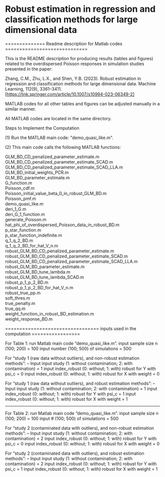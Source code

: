 # Robust estimation in regression and classification methods for large dimensional data

============== Readme description for Matlab codes =============================

This is the README description for producing results (tables and figures) related to the overdispersed Poisson responses in simulation studies presented in the paper:

Zhang, C.M., Zhu, L.X., and Shen, Y.B. (2023). Robust estimation in regression and classification methods for large dimensional data. Machine Learning, 112(9), 3361–3411. [https://link.springer.com/article/10.1007/s10994-023-06349-2]

MATLAB codes for all other tables and figures can be adjusted manually in a similar manner.

All MATLAB codes are located in the same directory.

Steps to Implement the Computation

(1) Run the MATLAB main code: "demo_quasi_like.m".

(2) This main code calls the following MATLAB functions:

GLM_BD_CD_penalized_parameter_estimate.m                  
GLM_BD_CD_penalized_parameter_estimate_SCAD.m             
GLM_BD_CD_penalized_parameter_estimate_SCAD_LLA.m         
GLM_BD_initial_weights_PCR.m                              
GLM_BD_parameter_estimate.m                               
G_function.m                                              
Poisson_cdf.m                                             
Poisson_initial_value_beta_0_in_robust_GLM_BD.m           
Poisson_pmf.m                                             
demo_quasi_like.m                                         
deri_1_G.m                                                
deri_G_1_function.m                                       
generate_Poisson.m                                        
hat_phi_of_overdispersed_Poisson_data_in_robust_BD.m      
p_star_function.m                                         
p_star_function_indefinite.m                              
q_1_q_2_BD.m                                              
q_1_q_2_BD_for_hat_V_n.m                                  
robust_GLM_BD_CD_penalized_parameter_estimate.m           
robust_GLM_BD_CD_penalized_parameter_estimate_SCAD.m      
robust_GLM_BD_CD_penalized_parameter_estimate_SCAD_LLA.m  
robust_GLM_BD_parameter_estimate.m                        
robust_GLM_BD_tune_lambda.m                               
robust_GLM_BD_tune_lambda_SCAD.m                          
robust_p_1_p_2_BD.m                                       
robust_p_1_p_2_BD_for_hat_V_n.m                           
robust_true_pp.m                                          
soft_thres.m                                              
true_penalty.m                                            
true_qq.m                                                 
weight_function_in_robust_BD_estimation.m                 
weight_response_BD.m               

================================= inputs used in the computation =================

For Table 1: run Matlab main code “demo_quasi_like.m”.
input sample size n (100; 200) = 100
input number (100; 500) of simulations = 500

For “study 1 (raw data without outliers), and non-robust estimation methods”:
– Input
  input study (1: without contamination; 2: with contamination) = 1
  input index_robust (0: without; 1: with) robust for Y with psi_c = 0
  input index_robust (0: without; 1: with) robust for X with weight = 0

For “study 1 (raw data without outliers), and robust estimation methods”:
– Input
  input study (1: without contamination; 2: with contamination) = 1
  input index_robust (0: without; 1: with) robust for Y with psi_c = 1
  input index_robust (0: without; 1: with) robust for X with weight = 1

----------------------------------------------------------------------------------

For Table 2: run Matlab main code “demo_quasi_like.m”.
input sample size n (100; 200) = 100
input # (100; 500) of simulations = 500

For “study 2 (contaminated data with outliers), and non-robust estimation methods”:
– Input
  input study (1: without contamination; 2: with contamination) = 2
  input index_robust (0: without; 1: with) robust for Y with psi_c = 0
  input index_robust (0: without; 1: with) robust for X with weight = 0

For “study 2 (contaminated data with outliers), and robust estimation methods”:
– Input
  input study (1: without contamination; 2: with contamination) = 2
  input index_robust (0: without; 1: with) robust for Y with psi_c = 1
  input index_robust (0: without; 1: with) robust for X with weight = 1
